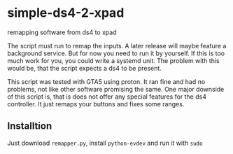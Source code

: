 # simple-ds4-2-xpad
remapping software from ds4 to xpad

The script must run to remap the inputs. A later release will maybe feature a background service. But for now you need to run it by yourself. 
If this is too much work for you, you could write a systemd unit. The problem with this would be, that the script expects a ds4 to be present.

This script was tested with GTA5 using proton. It ran fine and had no problems, not like other software promising the same.
One major downside of this script is, that is does not offer any special features for the ds4 controller.
It just remaps your buttons and fixes some ranges.

## Installtion
Just download `remapper.py`, install `python-evdev` and run it with `sudo`
